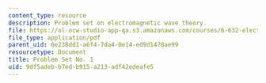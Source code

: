 ```yaml
---
content_type: resource
description: Problem set on electromagnetic wave theory.
file: https://ol-ocw-studio-app-qa.s3.amazonaws.com/courses/6-632-electromagnetic-wave-theory-spring-2003/9df5adebb7edb915a213adf42edeafe5_ps1.pdf
file_type: application/pdf
parent_uid: 6e238dd1-a6f4-7da4-0e14-ed9d1478ae99
resourcetype: Document
title: Problem Set No. 1
uid: 9df5adeb-b7ed-b915-a213-adf42edeafe5
---
```


